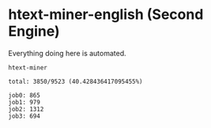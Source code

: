 # htext-miner-english (Second Engine)

Everything doing here is automated.

```
htext-miner

total: 3850/9523 (40.428436417095455%)

job0: 865
job1: 979
job2: 1312
job3: 694
```